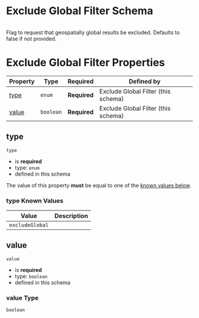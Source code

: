 
# Exclude Global Filter Schema

```
```

Flag to request that geospatially global results be excluded. Defaults to false if not provided.

# Exclude Global Filter Properties

| Property | Type | Required | Defined by |
|----------|------|----------|------------|
| [type](#type) | `enum` | **Required** | Exclude Global Filter (this schema) |
| [value](#value) | `boolean` | **Required** | Exclude Global Filter (this schema) |

## type


`type`

* is **required**
* type: `enum`
* defined in this schema

The value of this property **must** be equal to one of the [known values below](#type-known-values).

### type Known Values
| Value | Description |
|-------|-------------|
| `excludeGlobal` |  |




## value


`value`

* is **required**
* type: `boolean`
* defined in this schema

### value Type


`boolean`




